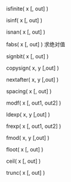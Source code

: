 isfinite\( x  \[, out\] \)

isinf\( x  \[, out\] \)

isnan\( x  \[, out\] \)

fabs\( x  \[, out\] \) 求绝对值

signbit\( x  \[, out\] \)

copysign\( x, y \[,out\] \)

nextafter\( x, y \[,out\] \)

spacing\( x  \[, out\] \)

modf\( x  \[, out1, out2\] \)

ldexp\( x, y \[,out\] \)

frexp\( x \[, out1, out2\] \)

fmod\( x, y \[,out\] \)

floot\( x  \[, out\] \)

ceil\( x  \[, out\] \)

trunc\( x  \[, out\] \)

